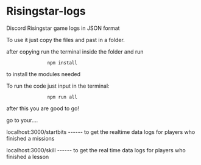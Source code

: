 # Risingstar-logs
Discord Risingstar game logs in JSON format


To use it just copy the files and past in a folder. 

after copying run the terminal inside the folder and run

                   npm install

to install the modules needed


To run the code just input in the terminal:

                   npm run all

after this you are good to go! 

go to your....

localhost:3000/startbits    ------ to get the realtime data logs for players who finished a missions

localhost:3000/skill        ------ to get the real time data logs for players who finished a lesson

